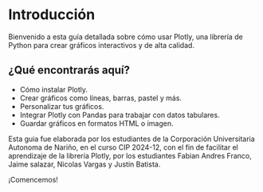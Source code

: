 # Introducción

Bienvenido a esta guía detallada sobre cómo usar Plotly, una librería de Python para crear gráficos interactivos y de alta calidad.

## ¿Qué encontrarás aquí?
- Cómo instalar Plotly.
- Crear gráficos como líneas, barras, pastel y más.
- Personalizar tus gráficos.
- Integrar Plotly con Pandas para trabajar con datos tabulares.
- Guardar gráficos en formatos HTML o imagen.

Esta guia fue elaborada por los estudiantes de la Corporación Universitaria Autonoma de Nariño, en el curso CIP 2024-12, con el fin de facilitar el aprendizaje de la librería Plotly, por los estudiantes Fabian Andres Franco, Jaime salazar, Nicolas Vargas y Justin Batista.

¡Comencemos!
